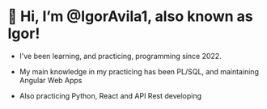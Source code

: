 # 👋 Hi, I’m @IgorAvila1, also known as Igor!

-  I've been learning, and practicing, programming since 2022.

-  My main knowledge in my practicing has been PL/SQL, and maintaining Angular Web Apps

-  Also practicing Python, React and API Rest developing

<!---
IgorAvila1/IgorAvila1 is a ✨ special ✨ repository because its `README.md` (this file) appears on your GitHub profile.
You can click the Preview link to take a look at your changes.
--->
